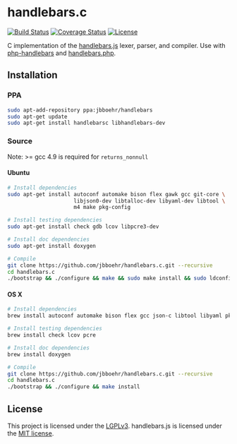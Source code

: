 # handlebars.c

[![Build Status](https://travis-ci.org/jbboehr/handlebars.c.svg?branch=master)](https://travis-ci.org/jbboehr/handlebars.c)
[![Coverage Status](https://coveralls.io/repos/jbboehr/handlebars.c/badge.svg?branch=master&service=github)](https://coveralls.io/github/jbboehr/handlebars.c?branch=master)
[![License](https://img.shields.io/badge/license-LGPLv3-brightgreen.svg)](LICENSE.md)

C implementation of the [handlebars.js](https://github.com/wycats/handlebars.js/)
lexer, parser, and compiler. Use with [php-handlebars](https://github.com/jbboehr/php-handlebars) and [handlebars.php](https://github.com/jbboehr/handlebars.php).


## Installation


### PPA

```bash
sudo apt-add-repository ppa:jbboehr/handlebars
sudo apt-get update
sudo apt-get install handlebarsc libhandlebars-dev
```


### Source

Note: >= gcc 4.9 is required for `returns_nonnull`

#### Ubuntu 

```bash
# Install dependencies
sudo apt-get install autoconf automake bison flex gawk gcc git-core \
                     libjson0-dev libtalloc-dev libyaml-dev libtool \
                     m4 make pkg-config

# Install testing dependencies
sudo apt-get install check gdb lcov libpcre3-dev

# Install doc dependencies
sudo apt-get install doxygen

# Compile
git clone https://github.com/jbboehr/handlebars.c.git --recursive
cd handlebars.c
./bootstrap && ./configure && make && sudo make install && sudo ldconfig
```


#### OS X

```bash
# Install dependencies
brew install autoconf automake bison flex gcc json-c libtool libyaml pkg-config talloc

# Install testing dependencies
brew install check lcov pcre

# Install doc dependencies
brew install doxygen

# Compile
git clone https://github.com/jbboehr/handlebars.c.git --recursive
cd handlebars.c
./bootstrap && ./configure && make install
```


## License

This project is licensed under the [LGPLv3](http://www.gnu.org/licenses/lgpl-3.0.txt).
handlebars.js is licensed under the [MIT license](http://opensource.org/licenses/MIT).
